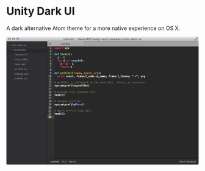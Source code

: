 # Unity Dark UI

A dark alternative Atom theme for a more native experience on OS X.

![Screenshot](screenshot.png)
